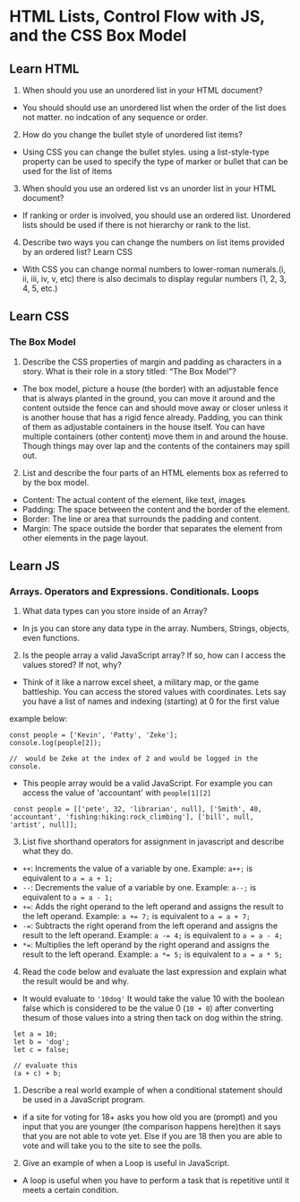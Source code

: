 # HTML Lists, Control Flow with JS, and the CSS Box Model

## Learn HTML

1. When should you use an unordered list in your HTML document?

* You should should use an unordered list when the order of the list does not matter. no indcation of any sequence or order.

2. How do you change the bullet style of unordered list items?

* Using CSS you can change the bullet styles. using a list-style-type property can be used to specify the type of marker or bullet that can be used for the list of items

3. When should you use an ordered list vs an unorder list in your HTML document?

* If ranking or order is involved, you should use an ordered list. Unordered lists should be used if there is not hierarchy or rank to the list.

4. Describe two ways you can change the numbers on list items provided by an ordered list?
Learn CSS

* With CSS you can change normal numbers to lower-roman numerals.(i, ii, iii, iv, v, etc) there is also decimals to display regular numbers (1, 2, 3, 4, 5, etc.)

## Learn CSS

### The Box Model

1. Describe the CSS properties of margin and padding as characters in a story. What is their role in a story titled: “The Box Model”?

* The box model, picture a house (the border) with an adjustable fence that is always planted in the ground, you can move it around and the content outside the fence can and should move away or closer unless it is another house that has a rigid fence already. Padding, you can think of them as adjustable containers in the house itself. You can have multiple containers (other content) move them in and around the house. Though things may over lap and the contents of the containers may spill out.

2. List and describe the four parts of an HTML elements box as referred to by the box model.

* Content: The actual content of the element, like text, images
* Padding: The space between the content and the border of the element.
* Border: The line or area that surrounds the padding and content.
* Margin: The space outside the border that separates the element from other elements in the page layout.

## Learn JS

### Arrays. Operators and Expressions. Conditionals. Loops

1. What data types can you store inside of an Array?

* In js you can store any data type in the array. Numbers, Strings, objects, even functions.

2. Is the people array a valid JavaScript array? If so, how can I access the values stored? If not, why?

* Think of it like a narrow excel sheet, a military map, or the game battleship. You can access the stored values with coordinates. Lets say you have a list of names and indexing (starting) at 0 for the first value

example below:

```
const people = ['Kevin', 'Patty', 'Zeke'];
console.log(people[2]);

//  would be Zeke at the index of 2 and would be logged in the console.

```

* This people array would be a valid JavaScript. For example you can access the value of 'accountant' with `people[1][2]`

```
 const people = [['pete', 32, 'librarian', null], ['Smith', 40, 'accountant', 'fishing:hiking:rock_climbing'], ['bill', null, 'artist', null]];
 ```

3. List five shorthand operators for assignment in javascript and describe what they do.

* `++`: Increments the value of a variable by one. Example: `a++;` is equivalent to `a = a + 1;`
* `--`: Decrements the value of a variable by one. Example: `a--;` is equivalent to `a = a - 1;`
* `+=`: Adds the right operand to the left operand and assigns the result to the left operand. Example: `a += 7;` is equivalent to `a = a + 7;`
* `-=`: Subtracts the right operand from the left operand and assigns the result to the left operand. Example: `a -= 4;` is equivalent to `a = a - 4;`
* `*=`: Multiplies the left operand by the right operand and assigns the result to the left operand. Example: `a *= 5;` is equivalent to `a = a * 5;`

4. Read the code below and evaluate the last expression and explain what the result would be and why.

* It would evaluate to `'10dog'` It would take the value 10 with the boolean false which is considered to be the value 0 (`10 + 0`) after converting thesum of those values into a string then tack on dog within the string.

```
 let a = 10;
 let b = 'dog';
 let c = false;

 // evaluate this
 (a + c) + b;
```

1. Describe a real world example of when a conditional statement should be used in a JavaScript program.

* if a site for voting for 18+ asks you how old you are (prompt) and you input that you are younger (the comparison happens here)then it says that you are not able to vote yet. Else if you are 18 then you are able to vote and will take you to the site to see the polls.

2. Give an example of when a Loop is useful in JavaScript.

* A loop is useful when you have to perform a task that is repetitive until it meets a certain condition.
